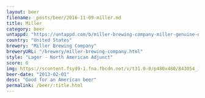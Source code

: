 ```yaml
---
layout: beer
filename: _posts/beer/2016-11-09-miller.md
title: Miller
category: beer
untappd: "https://untappd.com/b/miller-brewing-company-miller-genuine-draft/3779"
country: "United States"
brewery: "Miller Brewing Company"
breweryURL: "/brewery/miller-brewing-company.html"
style: "Lager - North American Adjunct"
score: 6
img: https://scontent.fsyd9-1.fna.fbcdn.net/v/t31.0-0/p480x480/843054_10151461681363745_1924966324_o.jpg?_nc_cat=109&_nc_sid=e007fa&_nc_ohc=JsoiU3BXHvAAX_uuJ1t&_nc_oc=AQkHptLsWweVZCmcELfxnZFObVKcd4Ykw8J7Mgo2mSv1g5FOR9MarNOlX8gZQSIpRBY&_nc_ht=scontent.fsyd9-1.fna&_nc_tp=6&oh=ab07f07b99544cbb750c3598ddb3bcb3&oe=5F49F96F
beer-date: "2013-02-01"
desc: "Good for an American beer"
permalink: /beer/:title.html
---
```

